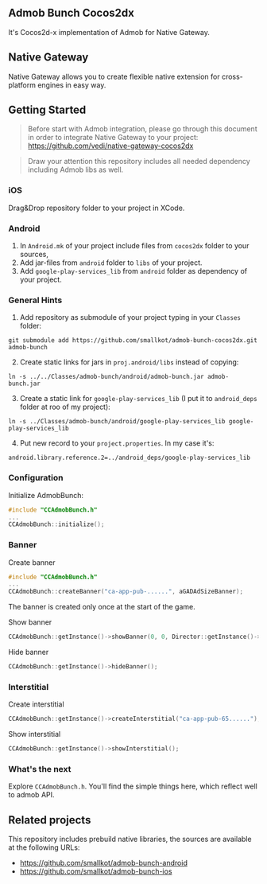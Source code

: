 Admob Bunch Cocos2dx
---

It's Cocos2d-x implementation of Admob for Native Gateway.

Native Gateway
---

Native Gateway allows you to create flexible native extension for cross-platform engines in easy way.

Getting Started
---

> Before start with Admob integration, please go through this document in order to integrate Native Gateway to your project: https://github.com/vedi/native-gateway-cocos2dx

> Draw your attention this repository includes all needed dependency including Admob libs as well.

### iOS

Drag&Drop repository folder to your project in XCode.


### Android

1. In `Android.mk` of your project include files from `cocos2dx` folder to your sources,
2. Add jar-files from `android` folder to `libs` of your project.
3. Add `google-play-services_lib` from `android` folder as dependency of your project.

### General Hints

1. Add repository as submodule of your project typing in your `Classes` folder:
```
git submodule add https://github.com/smallkot/admob-bunch-cocos2dx.git admob-bunch
```
2. Create static links for jars in `proj.android/libs` instead of copying:
```
ln -s ../../Classes/admob-bunch/android/admob-bunch.jar admob-bunch.jar
```
3. Create a static link for `google-play-services_lib` (I put it to `android_deps` folder at roo of my project):
```
ln -s ../Classes/admob-bunch/android/google-play-services_lib google-play-services_lib
```
4. Put new record to your `project.properties`. In my case it's:
```
android.library.reference.2=../android_deps/google-play-services_lib
```

### Configuration

Initialize AdmobBunch:

```cpp
#include "CCAdmobBunch.h"
...
CCAdmobBunch::initialize();
```

### Banner
Create banner
```cpp
#include "CCAdmobBunch.h"
...
CCAdmobBunch::createBanner("ca-app-pub-......", aGADAdSizeBanner);
```
The banner is created only once at the start of the game.

Show banner
```cpp
CCAdmobBunch::getInstance()->showBanner(0, 0, Director::getInstance()->getWinSize().width, Director::getInstance()->getWinSize().height, kBannerGravityBottomCenter);
```

Hide banner
```cpp
CCAdmobBunch::getInstance()->hideBanner();
```

### Interstitial
Create interstitial
```cpp
CCAdmobBunch::getInstance()->createInterstitial("ca-app-pub-65......");
```
Show interstitial
```cpp
CCAdmobBunch::getInstance()->showInterstitial();
```

### What's the next

Explore `CCAdmobBunch.h`. You'll find the simple things here, which reflect well to admob API.

Related projects
---

This repository includes prebuild native libraries, the sources are available at the following URLs:

* https://github.com/smallkot/admob-bunch-android
* https://github.com/smallkot/admob-bunch-ios
